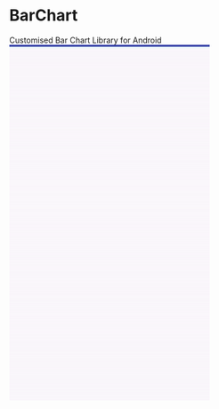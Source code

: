 # BarChart
Customised Bar Chart Library for Android
<img src="/screenshot/barchart.gif" width="360" height="640">
